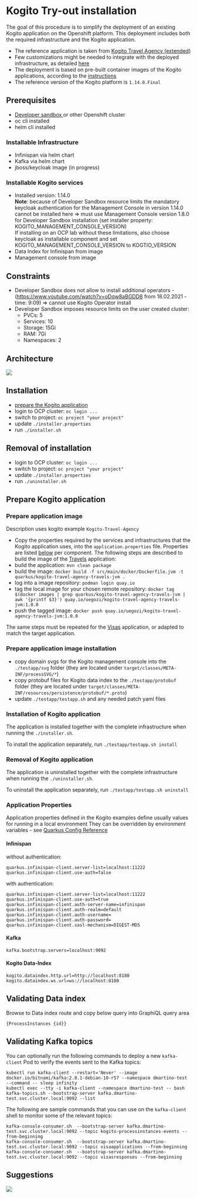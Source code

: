# Kogito Try-out installation
The goal of this procedure is to simplify the deployment of an existing Kogito application on the Openshift platform.
This deployment includes both the required infrastructure and the Kogito application.

* The reference application is taken from [Kogito Travel Agency (extended)](https://github.com/kiegroup/kogito-examples/blob/stable/kogito-travel-agency/extended) 
* Few customizations might be needed to integrate with the deployed infrastructure, as detailed [here](#application-properties)
* The deployment is based on pre-built container images of the Kogito applications, according to the [instructions](#prepare-application-image) 
* The reference version of the Kogito platform is `1.14.0.Final`

## Prerequisites
- [Developer sandbox ](https://developers.redhat.com/developer-sandbox/get-started)  or other Openshift cluster
- oc cli installed
- helm cli installed

### Installable Infrastructure
- Infinispan via helm chart
- Kafka via helm chart
- jboss/keycloak image (in progress)

### Installable Kogito services
- Installed version: 1.14.0  
**Note**: because of Developer Sandbox resource limits the mandatory keycloak authentication for the Management Console in version 1.14.0 cannot be installed here 
=> must use Management Console version 1.8.0 for Developer Sandbox installation (set installer property: KOGITO_MANAGEMENT_CONSOLE_VERSION)  
If installing on an OCP lab without these limitations, also choose keycloak as installable component and set KOGITO_MANAGEMENT_CONSOLE_VERSION to KOGTIO_VERSION
- Data Index for Infinispan from image
- Management console from image

## Constraints
- Developer Sandbox does not allow to install additional operators - (https://www.youtube.com/watch?v=oDqw8aBGDD8 from 18.02.2021 - time: 9:09)
  => cannot use Kogito Operator install
- Developer Sandbox imposes resource limits on the user created cluster: 
  - PVCs: 5
  - Services: 10
  - Storage: 15Gi
  - RAM: 7Gi
  - Namespaces: 2

## Architecture 
![](./separate.png)

## Installation
- [prepare the Kogito application](#prepare-kogito-application)
- login to OCP cluster: `oc login ...`
- switch to project: `oc project "your project"`
- update `./installer.properties`
- run `./installer.sh`

## Removal of installation
- login to OCP cluster: `oc login ...`
- switch to project: `oc project "your project"`
- update `./installer.properties`
- run `./uninstaller.sh`

## Prepare Kogito application

### Prepare application image
Description uses kogito example `Kogito-Travel-Agency`
- Copy the properties required by the services and infrastructures that the Kogito application uses, 
into the `application.properties` file.
Properties are listed [below](#application-properties) per component. The following steps are described to build the image of
the [Travels](https://github.com/kiegroup/kogito-examples/blob/stable/kogito-travel-agency/extended/travels/) application:
- build the application: `mvn clean package`  
- build the image: `docker build -f src/main/docker/Dockerfile.jvm -t quarkus/kogito-travel-agency-travels-jvm .`  
- log into a image repository: `podman login quay.io`
- tag the local image for your chosen remote repository:
  `docker tag $(docker images | grep quarkus/kogito-travel-agency-travels-jvm | awk '{printf $3}') quay.io/uegozi/kogito-travel-agency-travels-jvm:1.0.0` 
- push the tagged image: `docker push quay.io/uegozi/kogito-travel-agency-travels-jvm:1.0.0`

The same steps must be repeated for the [Visas](https://github.com/kiegroup/kogito-examples/blob/stable/kogito-travel-agency/extended/visas)
application, or adapted to match the target application.

### Prepare application image installation
- copy domain svgs for the Kogito management console into the `./testapp/svg` folder 
(they are located under `target/classes/META-INF/processSVG/*`)
- copy protobuf files for Kogito data index to the `./testapp/protobuf` folder 
(they are located under `target/classes/META-INF/resources/persistence/protobuf/*.proto`)
- update `./testapp/testapp.sh` and any needed patch yaml files

### Installation of Kogito application
The application is installed together with the complete infrastructure 
when running the `./installer.sh`. 

To install the application separately, run `./testapp/testapp.sh install`

### Removal of Kogito application
The application is uninstalled together with the complete infrastructure
when running the `./uninstaller.sh`. 

To uninstall the application separately, run `./testapp/testapp.sh uninstall`

### Application Properties
Application properties defined in the Kogito examples define usually values for running in a local environment
They can be overridden by environment variables - see [Quarkus Config Reference](https://quarkus.io/guides/config-reference#environment-variables)

#### Infinispan
without authentication:
```
quarkus.infinispan-client.server-list=localhost:11222
quarkus.infinispan-client.use-auth=false
```
with authentication:
```
quarkus.infinispan-client.server-list=localhost:11222
quarkus.infinispan-client.use-auth=true
quarkus.infinispan-client.auth-server-name=infinispan
quarkus.infinispan-client.auth-realm=default
quarkus.infinispan-client.auth-username=
quarkus.infinispan-client.auth-password=
quarkus.infinispan-client.sasl-mechanism=DIGEST-MD5
```
#### Kafka 
```
kafka.bootstrap.servers=localhost:9092
```
#### Kogito Data-Index
```
kogito.dataindex.http.url=http://localhost:8180
kogito.dataindex.ws.url=ws://localhost:8180
```
## Validating Data index
Browse to Data index route and copy below query into GraphiQL query area 
```
{ProcessInstances {id}}
```

## Validating Kafka topics
You can optionally run the following commands to deploy a new `kafka-client` Pod to verify the events sent to the
Kafka topics:

```shell
kubectl run kafka-client --restart='Never' --image docker.io/bitnami/kafka:2.8.1-debian-10-r57 --namespace dmartino-test --command -- sleep infinity
kubectl exec --tty -i kafka-client --namespace dmartino-test -- bash
kafka-topics.sh --bootstrap-server kafka.dmartino-test.svc.cluster.local:9092 --list
```
The following are sample commands that you can use on the `kafka-client` shell to monitor some of the relevant topics:
```shell
kafka-console-consumer.sh  --bootstrap-server kafka.dmartino-test.svc.cluster.local:9092 --topic kogito-processinstances-events --from-beginning
kafka-console-consumer.sh  --bootstrap-server kafka.dmartino-test.svc.cluster.local:9092 --topic visaapplications --from-beginning
kafka-console-consumer.sh  --bootstrap-server kafka.dmartino-test.svc.cluster.local:9092 --topic visasresponses --from-beginning
```

## Suggestions

![](./compact.png)
